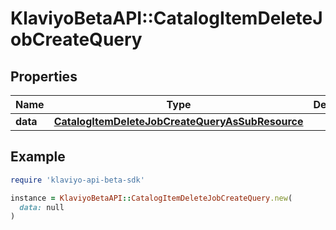 # KlaviyoBetaAPI::CatalogItemDeleteJobCreateQuery

## Properties

| Name | Type | Description | Notes |
| ---- | ---- | ----------- | ----- |
| **data** | [**CatalogItemDeleteJobCreateQueryAsSubResource**](CatalogItemDeleteJobCreateQueryAsSubResource.md) |  |  |

## Example

```ruby
require 'klaviyo-api-beta-sdk'

instance = KlaviyoBetaAPI::CatalogItemDeleteJobCreateQuery.new(
  data: null
)
```

